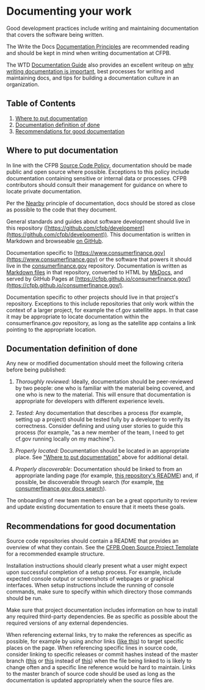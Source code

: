 # Documenting your work

Good development practices include writing and maintaining documentation that covers the software being written.

The Write the Docs
[Documentation Principles](https://www.writethedocs.org/guide/writing/docs-principles/)
are recommended reading and should be kept in mind when writing documentation at CFPB.

The WTD [Documentation Guide](https://www.writethedocs.org/guide/) also provides an excellent writeup on
[why writing documentation is important](https://www.writethedocs.org/guide/writing/beginners-guide-to-docs/#why-write-docs),
best processes for writing and maintaining docs, and tips for building a documentation culture in an organization.

## Table of Contents

1. [Where to put documentation](#where-to-put-documentation)
1. [Documentation definition of done](#documentation-definition-of-done)
1. [Recommendations for good documentation](#recommendations-for-good-documentation)

## Where to put documentation

In line with the CFPB [Source Code Policy](https://github.com/cfpb/source-code-policy/),
documentation should be made public and open source where possible.
Exceptions to this policy include documentation containing sensitive or internal data or processes.
CFPB contributors should consult their management for guidance on where to locate private documentation.

Per the [Nearby](https://www.writethedocs.org/guide/writing/docs-principles/#nearby) principle of documentation,
docs should be stored as close as possible to the code that they document.

General standards and guides about software development should live in this repository
([https://github.com/cfpb/development](https://github.com/cfpb/development)).
This documentation is written in Markdown and browseable
[on GitHub](https://github.com/cfpb/development#cfpb-development-guidelines).

Documentation specific to [https://www.consumerfinance.gov](https://www.consumerfinance.gov)
or the software that powers it should live in the [consumerfinance.gov](https://github.com/cfpb/consumerfinance.gov) repository.
Documentation is written as [Markdown files](https://github.com/cfpb/consumerfinance.gov/tree/master/docs)
in that repository, converted to HTML by [MkDocs](https://www.mkdocs.org/),
and served by GitHub Pages at [https://cfpb.github.io/consumerfinance.gov/](https://cfpb.github.io/consumerfinance.gov/).

Documentation specific to other projects should live in that project's repository.
Exceptions to this include repositories that only work within the context of a larger project,
for example the cf.gov satellite apps.
In that case it may be appropriate to locate documentation within the consumerfinance.gov repository,
as long as the satellite app contains a link pointing to the appropriate location.

## Documentation definition of done

Any new or modified documentation should meet the following criteria before being published:

1. _Thoroughly reviewed:_
Ideally, documentation should be peer-reviewed by two people:
one who is familiar with the material being covered, and one who is new to the material.
This will ensure that documentation is appropriate for developers with different experience levels.

1. _Tested:_
Any documentation that describes a process (for example, setting up a project)
should be tested fully by a developer to verify its correctness.
Consider defining and using user stories to guide this process
(for example, "as a new member of the team, I need to get cf.gov running locally on my machine").

1. _Properly located:_
Documentation should be located in an appropriate place.
See ["Where to put documentation"](#where-to-put-documentation) above for additional detail.

1. _Properly discoverable:_
Documentation should be linked to from an appropriate landing page
(for example, [this repository's README](https://github.com/cfpb/development/blob/master/README.md))
and, if possible, be discoverable through search
(for example, [the consumerfinance.gov docs search](https://cfpb.github.io/consumerfinance.gov/search.html?q=testing)).

The onboarding of new team members can be a great opportunity to review and
update existing documentation to ensure that it meets these goals.

## Recommendations for good documentation

Source code repositories should contain a README that provides an overview of
what they contain. See the
[CFPB Open Source Project Template](https://github.com/cfpb/open-source-project-template)
for a recommended example structure.

Installation instructions should clearly present what a user might expect upon
successful completion of a setup process.
For example, include expected console output or screenshots of webpages or graphical interfaces.
When setup instructions include the running of console commands,
make sure to specify within which directory those commands should be run.

Make sure that project documentation includes information on how to install any
required third-party dependencies.
Be as specific as possible about the required versions of any external dependencies.

When referencing external links, try to make the references as specific as possible,
for example by using anchor links
([like this](https://github.com/cfpb/development/#guides)) to target specific places on the page.
When referencing specific lines in source code, consider linking to specific
releases or commit hashes instead of the master branch
([this](https://github.com/cfpb/consumerfinance.gov/blob/7.2.2/tox.ini#L105) or
[this](https://github.com/cfpb/consumerfinance.gov/blob/fb16e906bc4935669f880c270ccf4e32b930b068/tox.ini#L105)
instead of
[this](https://github.com/cfpb/consumerfinance.gov/blob/master/tox.ini#L105))
when the file being linked to is likely to change often and a specific line reference would be hard to maintain.
Links to the master branch of source code should be used as long as the
documentation is updated appropriately when the source files are.
